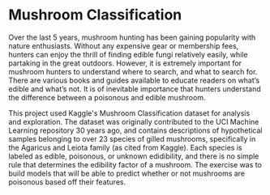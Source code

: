 # Mushroom Classification

Over the last 5 years, mushroom hunting has been gaining popularity with nature enthusiasts. Without any expensive gear or membership fees, hunters can enjoy the thrill of finding edible fungi relatively easily, while partaking in the great outdoors. However, it is extremely important for mushroom hunters to understand where to search, and what to search for. There are various books and guides available to educate readers on what’s edible and what’s not. It is of inevitable importance that hunters understand the difference between a poisonous and edible mushroom.

This project used Kaggle's Mushroom Classification dataset for analysis and exploration. The dataset was
originally contributed to the UCI Machine Learning repository 30 years ago, and contains
descriptions of hypothetical samples belonging to over 23 species of gilled mushrooms,
specifically in the Agaricus and Leiota family (as cited from Kaggle). Each species is labeled as edible, poisonous, or unknown edidibility, and there is no simple rule that determines the edibility factor of a mushroom. The exercise was to build models that will be able to predict whether or not mushrooms are poisonous based off their features.
